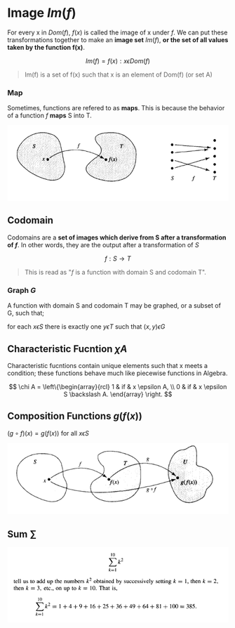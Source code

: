 # Image $Im(f)$

For every x in $Dom(f)$, $f(x)$ is called the image of x under $f$. We can put these 
transformations together to make an **image set** $Im(f)$, **or the set of
all values taken by the function f(x)**.

$$
Im(f) = { f(x) : x \epsilon Dom(f) }
$$
> Im(f) is a set of f(x) such that x is an element of Dom(f) (or set A)

### Map

Sometimes, functions are refered to as **maps**. This is because the behavior of a 
function $f$ **maps** S into T.

![mapping](assets/mapping.png)

## Codomain

Codomains are a **set of images which derive from S after a transformation of $f$**.
In other words, they are the output after a transformation of $S$

$$
f : S \rightarrow T
$$
> This is read as "$f$ is a function with domain S and codomain T".

### Graph $G$

A function with domain S and codomain T may be graphed, or a subset of G, such that;

for each $x \epsilon S$ there is exactly one $y \epsilon T$ such that
$(x, y) \epsilon G$

## Characteristic Fucntion $\chi A$

Characteristic fucntions contain unique elements such that x meets a condition; these 
functions behave much like piecewise functions in Algebra.

$$
\chi A = \left\{\begin{array}{rcl} 1 & if & x \epsilon A, \\
0 & if & x \epsilon S \backslash A. 
\end{array} \right.
$$

## Composition Functions $g(f(x))$ 

$(g \circ f)(x) = g(f(x))$ for all $x \epsilon S$

![Composition Function](assets/composition.png)

## Sum $\sum$

![summation](assets/summation.png)

